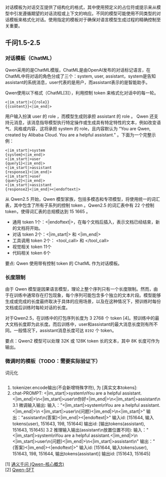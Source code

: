 对话模板为对话交互提供了结构化的格式，其中使用预定义的占位符或提示来从模型中引发遵循期望的对话流程或上下文的响应。不同的模型可能使用不同类型的对话模板来格式化对话。使用指定的模板对于确保对语言模型生成过程的精确控制至关重要。<br>


## 千问1.5-2.5

### 对话模板（ChatML）

Qwen采用的是ChatML模版，ChatML是由OpenAI发布的对话标记语言，在ChatML中将对话的角色分成了三个：system, user, assistant，system是告知assistant的系统消息，user代表的是用户，而assistant表示的是智能助手。 

Qwen使用以下格式（ChatML[3]），利用控制 token 来格式化对话中的每一轮。
```
<|im_start|>{{role}}
{{content}}<|im_end|>
```
用户输入扮演 user 的 role ，而模型生成则承担 assistant 的 role 。 Qwen 还支持元消息，该消息指导模型执行特定操作或生成具有特定特性的文本，例如改变语气、风格或内容，这将承担 system 的 role，且内容默认为 “You are Qwen, created by Alibaba Cloud. You are a helpful assistant.” 。下面为一个完整示例：
```
<|im_start|>system
{system}<|im_end|>
<|im_start|>user
{query1}<|im_end|>
<|im_start|>assistant
{response1}<|im_end|>
<|im_start|>user
{query2}<|im_end|>
<|im_start|>assistant
{response2}<|im_end|><|endoftext|>
```
从 Qwen2.5 开始，Qwen 模型家族，包括多模态和专项模型，将使用统一的词汇表，其中包含了所有子系列的控制 token 。Qwen2.5 的词汇表中有 22 个控制 token，使得词汇表的总规模达到 15 1665 。

+ 通用 token 1个：<|endoftext|>，在每个文档后插入，表示文档已经结束，新的文档将开始。
+ 对话 token 2个：<|im_start|> 和 <|im_end|>
+ 工具调用 token 2个： <tool_call> 和 </tool_call>
+ 视觉相关 token 11个
+ 代码相关 token 6个

要点: Qwen 使用带有控制 token 的 ChatML 作为对话模板。

### 长度限制
由于 Qwen 模型是因果语言模型，理论上整个序列只有一个长度限制。然而，由于在训练中通常存在打包现象，每个序列可能包含多个独立的文本片段。模型能够生成或完成的长度最终取决于具体的应用场景，以及在这种情况下，预训练时每份文档或后训练时每轮对话的长度。<br>

对于Qwen2.5，在训练中的打包序列长度为 3 2768 个 token [4]。预训练中的最大文档长度即为此长度。而后训练中，user和assistant的最大消息长度则有所不同。一般情况下，assistant消息长度可达 `8192` 个 token。

要点：Qwen2 模型可以处理 32K 或 128K token 长的文本，其中 8K 长度可作为输出。

### 微调时的模板（TODO：需要实际验证下）

词元化
```
```
1. tokenizer.encode输出(不会新增特殊字符), 为 [真实文本tokens]: 
2. chat-PROMPT: <|im_start|>system\nYou are a helpful assistant.<|im_end|>\n<|im_start|>user\n你好<|im_end|>\n<|im_start|>assistant\n
3.1 微调输入输出:
    输入："<|im_start|>system\nYou are a helpful assistant.<|im_end|>\n
          <|im_start|>user\n{问题}<|im_end|>\n<|im_start|>"
    输出："assistant\n{答案}<|im_end|><|endoftext|>"
    输入id: [151644, 输入tokens(user), 151643, 198, 151644]
    输出id: [输出tokens(assistant), 151643, 151645]
3.2 推理输入输出(assistant\n放置位置不同):
    输入："<|im_start|>system\nYou are a helpful assistant.<|im_end|>\n
          <|im_start|>user\n{问题}<|im_end|>\n<|im_start|>assistant\n"
    输出："{答案}<|im_end|><|endoftext|>"
    输入id: [151644, 输入tokens(user), 151643, 198, 151644, 输出tokens(assistant)]
    输出id: [151643, 151645]

[1] [通义千问 (Qwen-核心概念)](https://qwen.readthedocs.io/zh-cn/latest/getting_started/concepts.html)<br>
[2] [Qwen-SFT](https://github.com/yongzhuo/Qwen-SFT/tree/master)<br>